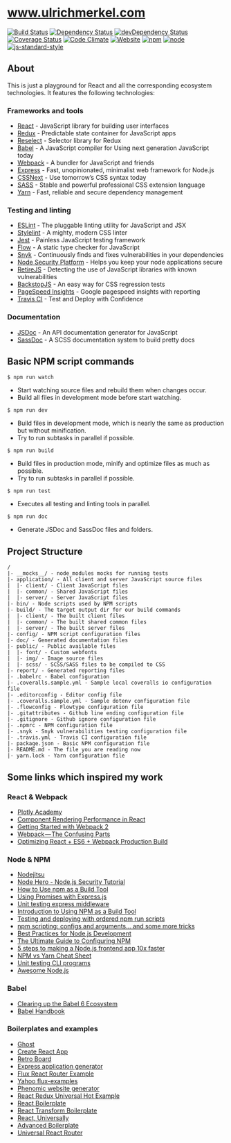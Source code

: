 # www.ulrichmerkel.com

[![Build Status](https://travis-ci.org/ulrich-merkel/www.ulrichmerkel.com.svg?branch=master)](https://travis-ci.org/ulrich-merkel/www.ulrichmerkel.com)
[![Dependency Status](https://david-dm.org/ulrich-merkel/www.ulrichmerkel.com.svg?style=flat)](https://david-dm.org/ulrich-merkel/www.ulrichmerkel.com)
[![devDependency Status](https://david-dm.org/ulrich-merkel/www.ulrichmerkel.com/dev-status.svg?style=flat)](https://david-dm.org/ulrich-merkel/www.ulrichmerkel.com#info=devDependencies)
[![Coverage Status](https://coveralls.io/repos/github/ulrich-merkel/www.ulrichmerkel.com/badge.svg?branch=master)](https://coveralls.io/github/ulrich-merkel/www.ulrichmerkel.com?branch=master)
[![Code Climate](https://codeclimate.com/github/ulrich-merkel/www.ulrichmerkel.com/badges/gpa.svg)](https://codeclimate.com/github/ulrich-merkel/www.ulrichmerkel.com)
[![Website](https://img.shields.io/website-up-down-green-red/http/shields.io.svg)](www.ulrichmerkel.com)
[![npm](https://img.shields.io/npm/v/npm.svg)](https://github.com/ulrich-merkel/www.ulrichmerkel.com)
[![node](https://img.shields.io/node/v/gh-badges.svg)](https://github.com/ulrich-merkel/www.ulrichmerkel.com)
[![js-standard-style](https://img.shields.io/badge/code%20style-standard-brightgreen.svg?style=flat)](https://github.com/ulrich-merkel/www.ulrichmerkel.com)


## About

This is just a playground for React and all the corresponding ecosystem technologies. It features the following technologies:

### Frameworks and tools

* [React](https://github.com/facebook/react) - JavaScript library for building user interfaces
* [Redux](https://github.com/reactjs/redux) - Predictable state container for JavaScript apps
* [Reselect](https://github.com/reactjs/reselect) - Selector library for Redux
* [Babel](https://babeljs.io/) - A JavaScript compiler for
Using next generation JavaScript today
* [Webpack](https://webpack.github.io/) - A bundler for JavaScript and friends
* [Express](http://expressjs.com/de/) - Fast, unopinionated, minimalist web framework for Node.js
* [CSSNext](http://cssnext.io/) - Use tomorrow’s CSS syntax today
* [SASS](http://sass-lang.com/) - Stable and powerful professional CSS extension language
* [Yarn](https://yarnpkg.com/) - Fast, reliable and secure dependency management

### Testing and linting

* [ESLint](http://eslint.org/) - The pluggable linting utility for JavaScript and JSX
* [Stylelint](https://github.com/stylelint/stylelint) - A mighty, modern CSS linter
* [Jest](https://facebook.github.io/jest) - Painless JavaScript testing framework
* [Flow](https://flowtype.org/) - A static type checker for JavaScript
* [Snyk](https://snyk.io/) - Continuously finds and fixes vulnerabilities in your dependencies
* [Node Security Platform](https://github.com/nodesecurity/nsp) - Helps you keep your node applications secure
* [RetireJS](https://github.com/RetireJS/retire.js) - Detecting the use of JavaScript libraries with known vulnerabilities
* [BackstopJS](https://garris.github.io/BackstopJS/) - An easy way for CSS regression tests
* [PageSpeed Insights](https://github.com/addyosmani/psi) - Google pagespeed insights with reporting
* [Travis CI](https://travis-ci.org/) - Test and Deploy with Confidence

### Documentation

* [JSDoc](https://github.com/jsdoc3/jsdoc) - An API documentation generator for JavaScript
* [SassDoc](https://github.com/SassDoc/sassdoc) - A SCSS documentation system to build pretty docs

## Basic NPM script commands

```Shell
$ npm run watch
```

* Start watching source files and rebuild them when changes occur.
* Build all files in development mode before start watching.

```Shell
$ npm run dev
```

* Build files in development mode, which is nearly the same as production but without minification.
* Try to run subtasks in parallel if possible.

```Shell
$ npm run build
```

* Build files in production mode, minify and optimize files as much as possible.
* Try to run subtasks in parallel if possible.

```Shell
$ npm run test
```

* Executes all testing and linting tools in parallel.

```Shell
$ npm run doc
```

* Generate JSDoc and SassDoc files and folders.


## Project Structure

```
/
|- __mocks__/ - node_modules mocks for running tests
|- application/ - All client and server JavaScript source files
|  |- client/ - Client JavaScript files
|  |- common/ - Shared JavaScript files
|  |- server/ - Server JavaScript files
|- bin/ - Node scripts used by NPM scripts
|- build/ - The target output dir for our build commands
|  |- client/ - The built client files
|  |- common/ - The built shared common files
|  |- server/ - The built server files
|- config/ - NPM script configuration files
|- doc/ - Generated documentation files
|- public/ - Public available files
|  |- font/ - Custom webfonts
|  |- img/ - Image source files
|  |- scss/ - SCSS/SASS files to be compiled to CSS
|- report/ - Generated reporting files
|- .babelrc - Babel configuration
|- .coveralls.sample.yml - Sample local coveralls io configuration file
|- .editorconfig - Editor config file
|- .coveralls.sample.yml - Sample dotenv configuration file
|- .flowconfig - Flowtype configuration file
|- .gitattributes - Github line ending configuration file
|- .gitignore - Github ignore configuration file
|- .npmrc - NPM configuration file
|- .snyk - Snyk vulnerabilities testing configuration file
|- .travis.yml - Travis CI configuration file
|- package.json - Basic NPM configuration file
|- README.md - The file you are reading now
|- yarn.lock - Yarn configuration file
```


## Some links which inspired my work

### React & Webpack

* [Plotly Academy](http://academy.plot.ly/)
* [Component Rendering Performance in React](https://medium.com/modus-create-front-end-development/component-rendering-performance-in-react-df859b474adc#.8qyu2qbv9)
* [Getting Started with Webpack 2](https://blog.madewithenvy.com/getting-started-with-webpack-2-ed2b86c68783#.6eciwkv63)
* [Webpack — The Confusing Parts](https://medium.com/@rajaraodv/webpack-the-confusing-parts-58712f8fcad9#.5m75wyl2e)
* [Optimizing React + ES6 + Webpack Production Build](http://moduscreate.com/optimizing-react-es6-webpack-production-build/)

### Node & NPM

* [Nodejitsu](https://docs.nodejitsu.com/)
* [Node Hero - Node.js Security Tutorial](https://blog.risingstack.com/node-hero-node-js-security-tutorial/)
* [How to Use npm as a Build Tool](https://www.keithcirkel.co.uk/how-to-use-npm-as-a-build-tool/)
* [Using Promises with Express.js](http://first-time-ceo.tumblr.com/post/104273001643/using-promises-with-expressjs)
* [Unit testing express middleware](http://de.slideshare.net/morrissinger/unit-testing-express-middleware)
* [Introduction to Using NPM as a Build Tool](https://medium.com/@dabit3/introduction-to-using-npm-as-a-build-tool-b41076f488b0#.1gtcn19os)
* [Testing and deploying with ordered npm run scripts](http://blog.npmjs.org/post/127671403050/testing-and-deploying-with-ordered-npm-run-scripts)
* [npm scripting: configs and arguments... and some more tricks](http://www.marcusoft.net/2015/08/npm-scripting-configs-and-arguments.html)
* [Best Practices for Node.js Development](https://devcenter.heroku.com/articles/node-best-practices)
* [The Ultimate Guide to Configuring NPM](http://stackabuse.com/the-ultimate-guide-to-configuring-npm/)
* [5 steps to making a Node.js frontend app 10x faster](https://engineering.gosquared.com/making-dashboard-faster)
* [NPM vs Yarn Cheat Sheet](https://shift.infinite.red/npm-vs-yarn-cheat-sheet-8755b092e5cc#.ay5ro7jpv)
* [Unit testing CLI programs](https://glebbahmutov.com/blog/unit-testing-cli-programs/)
* [Awesome Node.js](https://github.com/sindresorhus/awesome-nodejs)

### Babel

* [Clearing up the Babel 6 Ecosystem](https://medium.com/@jcse/clearing-up-the-babel-6-ecosystem-c7678a314bf3#.dwkqhkv55)
* [Babel Handbook](https://github.com/thejameskyle/babel-handbook)

### Boilerplates and examples

* [Ghost](https://github.com/TryGhost/Ghost)
* [Create React App](https://github.com/facebookincubator/create-react-app)
* [Retro Board](https://github.com/antoinejaussoin/retro-board)
* [Express application generator](http://expressjs.com/en/starter/generator.html)
* [Flux React Router Example](https://github.com/gaearon/flux-react-router-example/)
* [Yahoo flux-examples](https://github.com/yahoo/fluxible/tree/master/examples)
* [Phenomic website generator](https://github.com/MoOx/phenomic)
* [React Redux Universal Hot Example](https://github.com/erikras/react-redux-universal-hot-example)
* [React Boilerplate](https://github.com/mxstbr/react-boilerplate/blob/master/README.md)
* [React Transform Boilerplate](https://github.com/gaearon/react-transform-boilerplate)
* [React, Universally](https://github.com/ctrlplusb/react-universally)
* [Advanced Boilerplate](https://github.com/sebastian-software/advanced-boilerplate)
* [Universal React Router](https://github.com/voronianski/universal-react-router-flux-2016)
